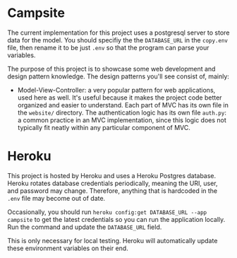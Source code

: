 # Campsite

The current implementation for this project uses a postgresql server to store data for the model. You should specifiy the the `DATABASE_URL` in the `copy.env` file, then rename it to be just `.env` so that the program can parse your variables. 

The purpose of this project is to showcase some web development and design pattern knowledge. The design patterns you'll see consist of, mainly:
- Model-View-Controller: a very popular pattern for web applications, used here as well. It's useful because it makes the project code better organized and easier to understand. Each part of MVC has its own file in the `website/` directory. The authentication logic has its own file `auth.py`: a common practice in an MVC implementation, since this logic does not typically fit neatly within any particular component of MVC. 


# Heroku

This project is hosted by Heroku and uses a Heroku Postgres database. Heroku rotates database credentials periodically, meaning the URI, user, and password may change. Therefore, anything that is hardcoded in the `.env` file may become out of date. 

Occasionally, you should run `heroku config:get DATABASE_URL --app campsite` to get the latest credentials so you can run the application locally. Run the command and update the `DATABASE_URL` field. 

This is only necessary for local testing. Heroku will automatically update these environment variables on their end. 